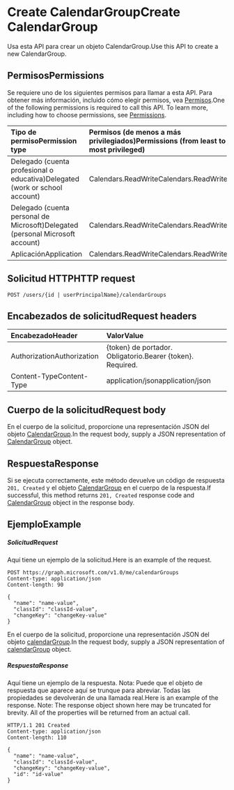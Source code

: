 # <a name="create-calendargroup"></a><span data-ttu-id="1ea68-101">Create CalendarGroup</span><span class="sxs-lookup"><span data-stu-id="1ea68-101">Create CalendarGroup</span></span>

<span data-ttu-id="1ea68-102">Usa esta API para crear un objeto CalendarGroup.</span><span class="sxs-lookup"><span data-stu-id="1ea68-102">Use this API to create a new CalendarGroup.</span></span>
## <a name="permissions"></a><span data-ttu-id="1ea68-103">Permisos</span><span class="sxs-lookup"><span data-stu-id="1ea68-103">Permissions</span></span>
<span data-ttu-id="1ea68-p101">Se requiere uno de los siguientes permisos para llamar a esta API. Para obtener más información, incluido cómo elegir permisos, vea [Permisos](../../../concepts/permissions_reference.md).</span><span class="sxs-lookup"><span data-stu-id="1ea68-p101">One of the following permissions is required to call this API. To learn more, including how to choose permissions, see [Permissions](../../../concepts/permissions_reference.md).</span></span>

|<span data-ttu-id="1ea68-106">Tipo de permiso</span><span class="sxs-lookup"><span data-stu-id="1ea68-106">Permission type</span></span>      | <span data-ttu-id="1ea68-107">Permisos (de menos a más privilegiados)</span><span class="sxs-lookup"><span data-stu-id="1ea68-107">Permissions (from least to most privileged)</span></span>              |
|:--------------------|:---------------------------------------------------------|
|<span data-ttu-id="1ea68-108">Delegado (cuenta profesional o educativa)</span><span class="sxs-lookup"><span data-stu-id="1ea68-108">Delegated (work or school account)</span></span> | <span data-ttu-id="1ea68-109">Calendars.ReadWrite</span><span class="sxs-lookup"><span data-stu-id="1ea68-109">Calendars.ReadWrite</span></span>    |
|<span data-ttu-id="1ea68-110">Delegado (cuenta personal de Microsoft)</span><span class="sxs-lookup"><span data-stu-id="1ea68-110">Delegated (personal Microsoft account)</span></span> | <span data-ttu-id="1ea68-111">Calendars.ReadWrite</span><span class="sxs-lookup"><span data-stu-id="1ea68-111">Calendars.ReadWrite</span></span>    |
|<span data-ttu-id="1ea68-112">Aplicación</span><span class="sxs-lookup"><span data-stu-id="1ea68-112">Application</span></span> | <span data-ttu-id="1ea68-113">Calendars.ReadWrite</span><span class="sxs-lookup"><span data-stu-id="1ea68-113">Calendars.ReadWrite</span></span> |

## <a name="http-request"></a><span data-ttu-id="1ea68-114">Solicitud HTTP</span><span class="sxs-lookup"><span data-stu-id="1ea68-114">HTTP request</span></span>
<!-- { "blockType": "ignored" } -->
```http
POST /users/{id | userPrincipalName}/calendarGroups
```
## <a name="request-headers"></a><span data-ttu-id="1ea68-115">Encabezados de solicitud</span><span class="sxs-lookup"><span data-stu-id="1ea68-115">Request headers</span></span>
| <span data-ttu-id="1ea68-116">Encabezado</span><span class="sxs-lookup"><span data-stu-id="1ea68-116">Header</span></span>       | <span data-ttu-id="1ea68-117">Valor</span><span class="sxs-lookup"><span data-stu-id="1ea68-117">Value</span></span> |
|:---------------|:--------|
| <span data-ttu-id="1ea68-118">Authorization</span><span class="sxs-lookup"><span data-stu-id="1ea68-118">Authorization</span></span>  | <span data-ttu-id="1ea68-p102">{token} de portador. Obligatorio.</span><span class="sxs-lookup"><span data-stu-id="1ea68-p102">Bearer {token}. Required.</span></span>  |
| <span data-ttu-id="1ea68-121">Content-Type</span><span class="sxs-lookup"><span data-stu-id="1ea68-121">Content-Type</span></span>  | <span data-ttu-id="1ea68-122">application/json</span><span class="sxs-lookup"><span data-stu-id="1ea68-122">application/json</span></span>  |

## <a name="request-body"></a><span data-ttu-id="1ea68-123">Cuerpo de la solicitud</span><span class="sxs-lookup"><span data-stu-id="1ea68-123">Request body</span></span>
<span data-ttu-id="1ea68-124">En el cuerpo de la solicitud, proporcione una representación JSON del objeto [CalendarGroup](../resources/calendargroup.md).</span><span class="sxs-lookup"><span data-stu-id="1ea68-124">In the request body, supply a JSON representation of [CalendarGroup](../resources/calendargroup.md) object.</span></span>

## <a name="response"></a><span data-ttu-id="1ea68-125">Respuesta</span><span class="sxs-lookup"><span data-stu-id="1ea68-125">Response</span></span>

<span data-ttu-id="1ea68-126">Si se ejecuta correctamente, este método devuelve un código de respuesta `201, Created` y el objeto [CalendarGroup](../resources/calendargroup.md) en el cuerpo de la respuesta.</span><span class="sxs-lookup"><span data-stu-id="1ea68-126">If successful, this method returns `201, Created` response code and [CalendarGroup](../resources/calendargroup.md) object in the response body.</span></span>

## <a name="example"></a><span data-ttu-id="1ea68-127">Ejemplo</span><span class="sxs-lookup"><span data-stu-id="1ea68-127">Example</span></span>
##### <a name="request"></a><span data-ttu-id="1ea68-128">Solicitud</span><span class="sxs-lookup"><span data-stu-id="1ea68-128">Request</span></span>
<span data-ttu-id="1ea68-129">Aquí tiene un ejemplo de la solicitud.</span><span class="sxs-lookup"><span data-stu-id="1ea68-129">Here is an example of the request.</span></span>
<!-- {
  "blockType": "request",
  "name": "create_calendargroup_from_user"
}-->
```http
POST https://graph.microsoft.com/v1.0/me/calendarGroups
Content-type: application/json
Content-length: 90

{
  "name": "name-value",
  "classId": "classId-value",
  "changeKey": "changeKey-value"
}
```
<span data-ttu-id="1ea68-130">En el cuerpo de la solicitud, proporcione una representación JSON del objeto [calendarGroup](../resources/calendargroup.md).</span><span class="sxs-lookup"><span data-stu-id="1ea68-130">In the request body, supply a JSON representation of [calendarGroup](../resources/calendargroup.md) object.</span></span>
##### <a name="response"></a><span data-ttu-id="1ea68-131">Respuesta</span><span class="sxs-lookup"><span data-stu-id="1ea68-131">Response</span></span>
<span data-ttu-id="1ea68-p103">Aquí tiene un ejemplo de la respuesta. Nota: Puede que el objeto de respuesta que aparece aquí se trunque para abreviar. Todas las propiedades se devolverán de una llamada real.</span><span class="sxs-lookup"><span data-stu-id="1ea68-p103">Here is an example of the response. Note: The response object shown here may be truncated for brevity. All of the properties will be returned from an actual call.</span></span>
<!-- {
  "blockType": "response",
  "truncated": true,
  "@odata.type": "microsoft.graph.calendarGroup"
} -->
```http
HTTP/1.1 201 Created
Content-type: application/json
Content-length: 110

{
  "name": "name-value",
  "classId": "classId-value",
  "changeKey": "changeKey-value",
  "id": "id-value"
}
```

<!-- uuid: 8fcb5dbc-d5aa-4681-8e31-b001d5168d79
2015-10-25 14:57:30 UTC -->
<!-- {
  "type": "#page.annotation",
  "description": "Create CalendarGroup",
  "keywords": "",
  "section": "documentation",
  "tocPath": ""
}-->
